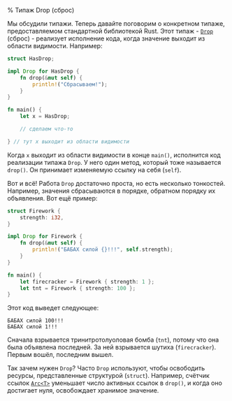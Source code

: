 % Типаж Drop (сброс)

Мы обсудили типажи. Теперь давайте поговорим о конкретном типаже,
предоставляемом стандартной библиотекой Rust. Этот типаж - [`Drop`][drop]
(сброс) - реализует исполнение кода, когда значение выходит из области
видимости. Например:

[drop]: http://doc.rust-lang.org/stable/std/ops/trait.Drop.html

```rust
struct HasDrop;

impl Drop for HasDrop {
    fn drop(&mut self) {
        println!("Сбрасываем!");
    }
}

fn main() {
    let x = HasDrop;

    // сделаем что-то

} // тут x выходит из области видимости
```

Когда `x` выходит из области видимости в конце `main()`, исполнится код
реализации типажа `Drop`. У него один метод, который тоже называется `drop()`.
Он принимает изменяемую ссылку на себя (`self`).

Вот и всё! Работа `Drop` достаточно проста, но есть несколько
тонкостей. Например, значения сбрасываются в порядке, обратном порядку их
объявления. Вот ещё пример:

```rust
struct Firework {
    strength: i32,
}

impl Drop for Firework {
    fn drop(&mut self) {
        println!("БАБАХ силой {}!!!", self.strength);
    }
}

fn main() {
    let firecracker = Firework { strength: 1 };
    let tnt = Firework { strength: 100 };
}
```

Этот код выведет следующее:

```text
БАБАХ силой 100!!!
БАБАХ силой 1!!!
```

Сначала взрывается тринитротолуоловая бомба (`tnt`), потому что она была
объявлена последней. За ней взрывается шутиха (`firecracker`). Первым вошёл,
последним вышел.

Так зачем нужен `Drop`? Часто `Drop` используют, чтобы освободить ресурсы,
представленные структурой (`struct`). Например, счётчик ссылок [`Arc<T>`][arc]
уменьшает число активных ссылок в `drop()`, и когда оно достигает нуля,
освобождает хранимое значение.

[arc]: http://doc.rust-lang.org/stable/std/sync/struct.Arc.html
